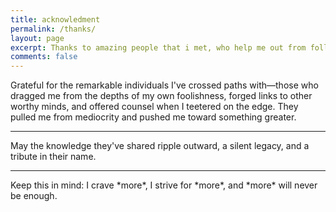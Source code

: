 ```yaml
---
title: acknowledment
permalink: /thanks/
layout: page
excerpt: Thanks to amazing people that i met, who help me out from follishness, connecting me with another good person, giving some advice when i'm at a bad things, pulling me from ordinary to be great.
comments: false
---
```


Grateful for the remarkable individuals I've crossed paths with—those who dragged me from the depths of my own foolishness, forged links to other worthy minds, and offered counsel when I teetered on the edge. They pulled me from mediocrity and pushed me toward something greater.

<hr>
May the knowledge they've shared ripple outward, a silent legacy, and a tribute in their name.

<hr>
Keep this in mind: I crave *more*, I strive for *more*, and *more* will never be enough.
